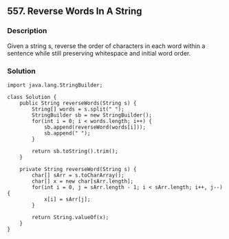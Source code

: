 ## 557. Reverse Words In A String

### Description

Given a string s, reverse the order of characters in each word within a sentence while still preserving whitespace and initial word order.

### Solution

```
import java.lang.StringBuilder;

class Solution {
    public String reverseWords(String s) {
        String[] words = s.split(" ");
        StringBuilder sb = new StringBuilder();
        for(int i = 0; i < words.length; i++) {
            sb.append(reverseWord(words[i]));
            sb.append(" ");
        }
        
        return sb.toString().trim();
    }
    
    private String reverseWord(String s) {
        char[] sArr = s.toCharArray();
        char[] x = new char[sArr.length];
        for(int i = 0, j = sArr.length - 1; i < sArr.length; i++, j--) {
            x[i] = sArr[j];
        }
        
        return String.valueOf(x);
    }
}
```